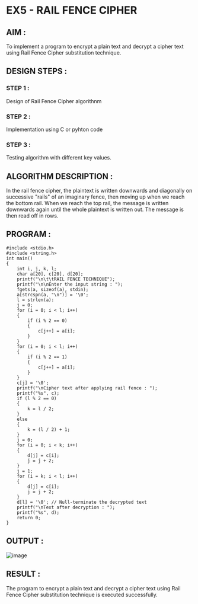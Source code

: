 # EX5 - RAIL FENCE CIPHER
## AIM :
To implement a program to encrypt a plain text and decrypt a cipher text using Rail Fence Cipher substitution technique.

## DESIGN STEPS :
### STEP 1 :
Design of Rail Fence Cipher algorithnm

### STEP 2 :
Implementation using C or pyhton code

### STEP 3 :
Testing algorithm with different key values.

## ALGORITHM DESCRIPTION :
In the rail fence cipher, the plaintext is written downwards and diagonally on successive "rails" of an imaginary fence, then moving up when we reach the bottom rail. When we reach the top rail, the message is written downwards again until the whole plaintext is written out. The message is then read off in rows.

## PROGRAM :
```
#include <stdio.h>
#include <string.h>
int main() 
{
    int i, j, k, l;
    char a[20], c[20], d[20];
    printf("\n\t\tRAIL FENCE TECHNIQUE");
    printf("\n\nEnter the input string : ");
    fgets(a, sizeof(a), stdin);
    a[strcspn(a, "\n")] = '\0'; 
    l = strlen(a):
    j = 0;
    for (i = 0; i < l; i++) 
    {
        if (i % 2 == 0)
        {
            c[j++] = a[i];
        }
    }
    for (i = 0; i < l; i++) 
    {
        if (i % 2 == 1) 
        {
            c[j++] = a[i];
        }
    }
    c[j] = '\0';
    printf("\nCipher text after applying rail fence : ");
    printf("%s", c);
    if (l % 2 == 0) 
    {
        k = l / 2;
    }
    else 
    {
        k = (l / 2) + 1;
    }
    j = 0;
    for (i = 0; i < k; i++) 
    {
        d[j] = c[i];
        j = j + 2;
    }
    j = 1;
    for (i = k; i < l; i++) 
    {
        d[j] = c[i];
        j = j + 2;
    }
    d[l] = '\0'; // Null-terminate the decrypted text
    printf("\nText after decryption : ");
    printf("%s", d);
    return 0;
}

```

 
## OUTPUT :
![image](https://github.com/user-attachments/assets/962d4b37-3ebe-4d77-a299-e2efce84f4f2)



## RESULT :
The program to encrypt a plain text and decrypt a cipher text using Rail Fence Cipher substitution technique is executed successfully.

